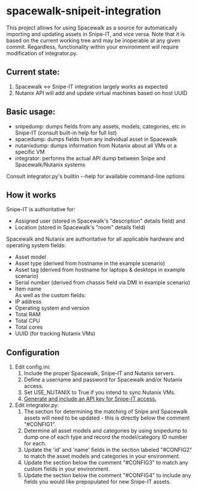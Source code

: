 # spacewalk-snipeit-integration
This project allows for using Spacewalk as a source for automatically importing and updating assets in Snipe-IT, and vice versa.
Note that it is based on the current working tree and may be inoperable at any given commit.  Regardless, functionality within
your environment *will* require modification of integrator.py.

## Current state:
1. Spacewalk <-> Snipe-IT integration largely works as expected
2. Nutanix API will add and update virtual machines based on host UUID

## Basic usage:
 - snipedump: dumps fields from any assets, models, categories, etc in Snipe-IT (consult built-in help for full list)
 - spacedump: dumps fields from any individual asset in Spacewalk
 - nutanixdump: dumps information from Nutanix about all VMs or a specific VM
 - integrator: performs the actual API dump between Snipe and Spacewalk/Nutanix systems
  
Consult integrator.py's builtin --help for available command-line options  
  
## How it works
Snipe-IT is authoritative for:
* Assigned user (stored in Spacewalk's "description" details field) and
* Location (stored in Spacewalk's "room" details field)

Spacewalk and Nutanix are authoritative for all applicable hardware and operating system fields:
* Asset model
* Asset type (derived from hostname in the example scenario)
* Asset tag (derived from hostname for laptops & desktops in example scenario)
* Serial number (derived from chassis field via DMI in example scenario)
* Item name  
As well as the custom fields:
* IP address
* Operating system and version
* Total RAM
* Total CPU
* Total cores
* UUID (for tracking Nutanix VMs)

## Configuration
1. Edit config.ini:
    1. Include the proper Spacewalk, Snipe-IT and Nutanix servers.
    2. Define a username and password for Spacewalk and/or Nutanix access.
	3. Set USE_NUTANIX to True if you intend to sync Nutanix VMs.
    4. [Generate and include an API key for Snipe-IT access.](https://snipe-it.readme.io/reference#generating-api-tokens)
2. Edit integrator.py:
   1. The section for determining the matching of Snipe and Spacewalk assets will need to be updated - this is directly below the comment "#CONFIG1".
   2. Determine all asset models and categories by using snipedump to dump one of each type and record the model/category ID number for each.
   3. Update the 'id' and 'name' fields in the section labeled "#CONFIG2" to match the asset models and categories in your environment.
   4. Update the section below the comment "#CONFIG3" to match any custom fields in your environment.
   5. Update the section below the comment "#CONFIG4" to include any fields you would like prepopulated for new Snipe-IT assets.
